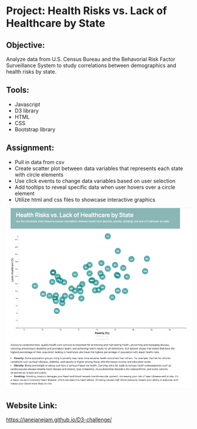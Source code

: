 # Project: Health Risks vs. Lack of Healthcare by State

## Objective:
Analyze data from U.S. Census Bureau and the Behavorial Risk Factor Surveillance System to study correlations between demographics and health risks by state. 

## Tools:
* Javascript
* D3 library
* HTML
* CSS
* Bootstrap library

## Assignment: 
* Pull in data from csv
* Create scatter plot between data variables that represents each state with circle elements
* Use click events to change data variables based on user selection
* Add tooltips to reveal specific data when user hovers over a circle element
* Utilize html and css files to showcase interactive graphics

![screenshot](screenshot.png)

## Website Link:
https://janejanejam.github.io/D3-challenge/


